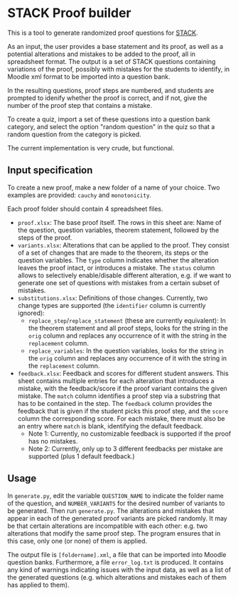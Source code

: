 # STACK Proof builder

This is a tool to generate randomized proof questions for [STACK](https://stack-assessment.org/).

As an input, the user provides a base statement and its proof,
as well as a potential alterations and mistakes to be added to the proof,
all in spreadsheet format. The output is a set of STACK questions
containing variations of the proof, possibly with mistakes for the
students to identify, in Moodle xml format to be imported into a question
bank.

In the resulting questions, proof steps are numbered, and students are
prompted to idenify whether the proof is correct, and if not, give
the number of the proof step that contains a mistake.

To create a quiz, import a set of these questions into a question bank
category, and select the option "random question" in the quiz so that
a random question from the category is picked.

The current implementation is very crude, but functional.

## Input specification

To create a new proof, make a new folder of a name of your choice.
Two examples are provided: `cauchy` and `monotonicity`.

Each proof folder should contain 4 spreadsheet files.

- `proof.xlsx`: The base proof itself. The rows in this sheet are: Name of the question, question variables, theorem statement, followed by the steps of the proof.
- `variants.xlsx`: Alterations that can be applied to the proof. They consist of a set of changes that are made to the theorem, its steps or the question variables. The `type` column indicates whether the alteration leaves the proof intact, or introduces a mistake. The `status` column allows to selectively enable/disable different alteration, e.g. if we want to generate one set of questions with mistakes from a certain subset of mistakes.
- `substitutions.xlsx`: Definitions of those changes. Currently, two change types are supported (the `identifier` column is currently ignored):
    - `replace_step`/`replace_statement` (these are currently equivalent): In the theorem statement and all proof steps, looks for the string in the `orig` column and replaces any occurrence of it with the string in the `replacement` column.
    - `replace_variables`: In the question variables, looks for the string in the `orig` column and replaces any occurrence of it with the string in the `replacement` column.
- `feedback.xlsx`: Feedback and scores for different student answers. This sheet contains multiple entries for each alteration that introduces a mistake, with the feedback/score if the proof variant contains the given mistake. The `match` column identifies a proof step via a substring that has to be contained in the step. The `feedback` column provides the feedback that is given if the student picks this proof step, and the `score` column the corresponding score. For each mistake, there must also be an entry where `match` is blank, identifying the default feedback.
    - Note 1: Currently, no customizable feedback is supported if the proof has no mistakes.
    - Note 2: Currently, only up to 3 different feedbacks per mistake are supported (plus 1 default feedback.)

## Usage

In `generate.py`, edit the variable `QUESTION_NAME` to indicate the folder name of the question, and `NUMBER_VARIANTS` for the desired number of variants to be generated. Then run `generate.py`.
The alterations and mistakes that appear in each of the generated proof variants are picked randomly.
It may be that certain alterations are incompatible with each other: e.g. two alterations that modify the same proof step. The program ensures that in this case, only one (or none) of them is applied.

The output file is `[foldername].xml`, a file that can be imported into Moodle question banks. Furthermore, a file `error_log.txt` is produced. It contains any kind of warnings indicating issues with the input data, as well as a list of the generated questions (e.g. which alterations and mistakes each of them has applied to them).
